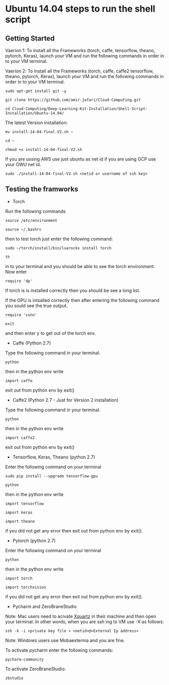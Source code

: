 # Ubuntu 14.04 steps to run the shell script

## Getting Started 

Vaerion 1: To install all the Frameworks (torch, caffe, tensorflow, theano, pytorch, Keras), launch your VM  and run the following commands in order in to your VM terminal.

Vaerion 2: To install all the Frameworks (torch, caffe, caffe2 tensorflow, theano, pytorch, Keras), launch your VM  and run the following commands in order in to your VM terminal.
```
sudo apt-get install git -y
```
```
git clone https://github.com/amir-jafari/Cloud-Computing.git
```
```
cd Cloud-Computing/Deep-Learning-Kit-Installation/Shell-Script-Installation/Ubuntu-14.04/

```
The latest Version  installation:
```
mv install-14-04-final-V2.sh ~
```
```
cd ~
```
```
chmod +x install-14-04-final-V2.sh
```

If you are ussing AWS use just ubuntu as net id if you are using GCP use your GWU net id.

```
sudo ./install-14-04-final-V2.sh <netid or username of ssh key>
```

## Testing the framworks

* Torch

Run the following commands

```
source /etc/environment
```
```
source ~/.bashrc
```
then to test torch just enter the following command:

```
sudo ~/torch/install/bin/luarocks install torch 
```

```
th

```
in to your terminal and you should be able to see the torch environment. Now enter 

```
require 'dp'

```
If torch is is installed correctly then you should be see a long list.

If the GPU is intsalled correctly then after entering the following command you sould see the true output.

```
require 'cunn'

```

```
exit
```
and then enter y to get out of the torch env.

* Caffe (Python 2.7)

Type the following command in your terminal.

```
python
```
then in the python env write
```
import caffe
```
exit out from python env by exit()

* Caffe2 (Python 2.7 - Just for Version 2 installation)

Type the following command in your terminal.

```
python
```
then in the python env write
```
import caffe2
```
exit out from python env by exit()

* Tensorflow, Keras, Theano (python 2.7)

Enter the following command on your terminal
```
sudo pip install --upgrade tensorflow-gpu
```
```
python
```
then in the python env write
```
import tensorflow
```
```
import keras
```
```
import theano
```
if you did not get any error then exit out from python env by exit().


* Pytorch (python 2.7)

Enter the following command on your terminal
```
python
```
then in the python env write
```
import torch
```
```
import torchvision
```
if you did not get any error then exit out from python env by exit().

* Pycharm and ZeroBraneStudio

Note: Mac users need to acivate [Xquartz](https://www.xquartz.org/) in their machine and then open your terminal. In other words, when you are ssh ing to VM use -X as follows:

```
ssh -X -i <private key file > <netid>@<External Ip address>
``` 

Note: Windows users use Mobaexterma and you are fine.

To activate pycharm enter the following commands:

```
pycharm-community
```

To activate ZeroBraneStudio:

```
zbstudio
```


